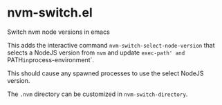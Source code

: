 # nvm-switch.el
Switch nvm node versions in emacs

This adds the interactive command `nvm-switch-select-node-version`
that selects a NodeJS version from `nvm` and update `exec-path' and `PATH` in
`process-environment`.

This should cause any spawned processes to use the select NodeJS version.

The `.nvm` directory can be customized in `nvm-switch-directory`.
